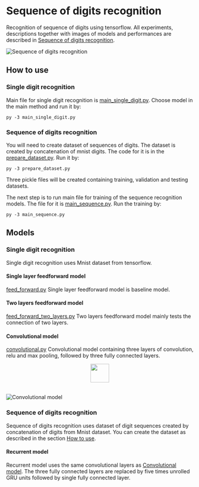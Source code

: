 # Sequence of digits recognition
Recognition of sequence of digits using tensorflow. All experiments, descriptions together with images of models and performances are described in [Sequence of digits recognition](http://petr-marek.com/blog/2017/07/05/sequence-digits-recognition/ "Sequence of digits recognition").

![Sequence of digits recognition](http://petr-marek.com/wp-content/uploads/2017/07/Sn%C3%ADmek-obrazovky-68.png)

## How to use
### Single digit recognition
Main file for single digit recognition is [main_single_digit.py](main_single_digit.py). Choose model in the main method and run it by:
  
    py -3 main_single_digit.py

### Sequence of digits recognition
You will need to create dataset of sequences of digits. The dataset is created by concatenation of mnist digits. The code for it is in the [prepare_dataset.py](prepare_dataset.py). Run it by:

    py -3 prepare_dataset.py

Three pickle files will be created containing training, validation and testing datasets.

The next step is to run main file for training of the sequence recognition models. The file for it is [main_sequence.py](main_sequence.py). Run the training by:

    py -3 main_sequence.py

## Models
### Single digit recognition
Single digit recognition uses Mnist dataset from tensorflow.

#### Single layer feedforward model
[feed_forward.py](feed_forward.py)
Single layer feedforward model is baseline model.

#### Two layers feedforward model
[feed_forward_two_layers.py](feed_forward_two_layers.py)
Two layers feedforward model mainly tests the connection of two layers.

#### Convolutional model
[convolutional.py](convolutional.py)
Convolutional model containing three layers of convolution, relu and max pooling, followed by three fully connected layers.

<div align="center">
  <img src="http://petr-marek.com/wp-content/uploads/2017/07/conv.png" width="50px"><br><br>
</div>

![Convolutional model](http://petr-marek.com/wp-content/uploads/2017/07/conv.png)

### Sequence of digits recognition
Sequence of digits recognition uses dataset of digit sequences created by concatenation of digits from Mnist dataset. You can create the dataset as described in the section [How to use](https://github.com/thePetrMarek/SequenceOfDigitsRecognition#how-to-use).

#### Recurrent model
Recurrent model uses the same convolutional layers as [Convolutional model](https://github.com/thePetrMarek/SequenceOfDigitsRecognition#convolutional-model). The three fully connected layers are replaced by five times unrolled GRU units followed by single fully connected layer.
